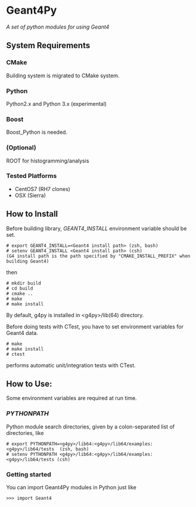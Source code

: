 Geant4Py
========

_A set of python modules for using Geant4_


System Requirements
-------------------

### CMake
Building system is migrated to CMake system.

### Python

Python2.x and Python 3.x (experimental)

### Boost

Boost_Python is needed.

### (Optional)

ROOT for histogramming/analysis

### Tested Platforms

* CentOS7 (RH7 clones)
* OSX (Sierra)


How to Install
--------------
Before building library, *GEANT4_INSTALL* environment variable should be set.

    # export GEANT4_INSTALL=<Geant4 install path> (zsh, bash)
    # setenv GEANT4_INSTALL <Geant4 install path> (csh)
    (G4 install path is the path specified by "CMAKE_INSTALL_PREFIX" when building Geant4)

then

    # mkdir build
    # cd build
    # cmake ..   
    # make
    # make install

By default, g4py is installed in \<g4py\>/lib(64) directory.

Before doing tests with CTest, you have to set environment variables
for Geant4 data.

    # make
    # make install
    # ctest

performs automatic unit/integration tests with CTest.

How to Use:
-----------
Some environment variables are required at run time.

### *PYTHONPATH*

Python module search directories, given by a colon-separated list of directories, like


    # export PYTHONPATH=<g4py>/lib64:<g4py>/lib64/examples:<g4py>/lib64/tests  (zsh, bash)
    # setenv PYTHONPATH <g4py>/lib64:<g4py>/lib64/examples:<g4py>/lib64/tests (csh)



### Getting started
You can import Geant4Py modules in Python just like

    >>> import Geant4
